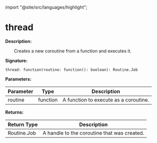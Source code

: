 import "@site/src/languages/highlight";

# thread

**Description:**

&emsp;&emsp;Creates a new coroutine from a function and executes it.

**Signature:**
```tl
thread: function(routine: function(): boolean): Routine.Job
```

**Parameters:**

| Parameter | Type | Description |
| --- | --- | --- |
| routine | function | A function to execute as a coroutine. |

**Returns:**

| Return Type | Description |
| --- | --- |
| Routine.Job | A handle to the coroutine that was created. |